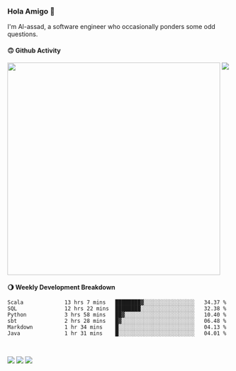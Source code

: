 ### Hola Amigo 🤣   

I'm Al-assad, a software engineer who occasionally ponders some odd questions.  
 
#### 🙃 Github Activity 
<div>
  <img src="https://github-readme-stats.vercel.app/api?username=al-assad&show_icons=true" align="top" style="display: inline-block;" width="480"/>
  <img src="https://github-readme-stats.vercel.app/api/top-langs/?username=al-assad&hide=css,html&langs_count=8&layout=compact" align="top" style="display: inline-block;"/>
</div>

#### 🌖 Weekly Development Breakdown
<!--START_SECTION:waka-->

```text
Scala             13 hrs 7 mins   ████████▓░░░░░░░░░░░░░░░░   34.37 %
SQL               12 hrs 22 mins  ████████░░░░░░░░░░░░░░░░░   32.38 %
Python            3 hrs 58 mins   ██▓░░░░░░░░░░░░░░░░░░░░░░   10.40 %
sbt               2 hrs 28 mins   █▓░░░░░░░░░░░░░░░░░░░░░░░   06.48 %
Markdown          1 hr 34 mins    █░░░░░░░░░░░░░░░░░░░░░░░░   04.13 %
Java              1 hr 31 mins    █░░░░░░░░░░░░░░░░░░░░░░░░   04.01 %
```

<!--END_SECTION:waka-->

<br>

<a href="https://twitter.com/Alassad_dev"><img src="https://img.shields.io/badge/Twitter-@Alassad__dev-blue?style=flat&logo=twitter" /></a>
<a href="https://t.me/alassad_dev"><img src="https://img.shields.io/badge/Telegram-@alassad__dev-orange?style=flat&logo=telegram" /></a>
<a href="https://al-assad.github.io"><img src="https://img.shields.io/badge/Blogs-Linying_Assad's_Blog-yellow?style=flat&logo=github" /></a>


